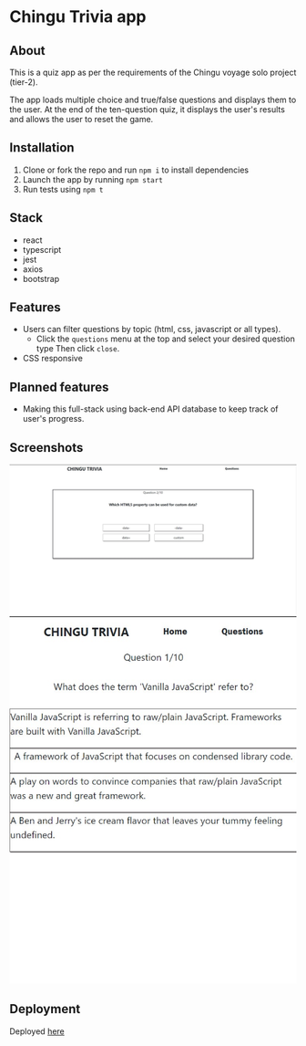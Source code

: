 # Chingu Trivia app

## About
This is a quiz app as per the requirements of the Chingu voyage solo project (tier-2).

The app loads multiple choice and true/false questions and displays them to the user. At the end of the ten-question quiz, it displays the user's results and allows the user to reset the game.

## Installation
1. Clone or fork the repo and run `npm i` to install dependencies
2. Launch the app by running `npm start`
3. Run tests using `npm t`

## Stack
- react
- typescript
- jest
- axios
- bootstrap

## Features
- Users can filter questions by topic (html, css, javascript or all types).
  - Click the `questions` menu at the top and select your desired question type Then click `close`.
- CSS responsive

## Planned features
- Making this full-stack using back-end API database to keep track of user's progress.

## Screenshots
![Full](https://github.com/davideastmond/chingu-trivia/blob/main/resources/full-screen-shot.jpg)
![Mobile](https://github.com/davideastmond/chingu-trivia/blob/main/resources/resp-screen-shot.jpg)

## Deployment
Deployed [here](https://davideastmond.github.io/chingu-trivia/)
